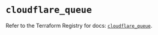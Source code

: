 # `cloudflare_queue`

Refer to the Terraform Registry for docs: [`cloudflare_queue`](https://registry.terraform.io/providers/cloudflare/cloudflare/4.22.0/docs/resources/queue).
